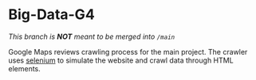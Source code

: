 # Big-Data-G4
*This branch is **NOT** meant to be merged into `/main`*

Google Maps reviews crawling process for the main project. The crawler uses [selenium](https://pypi.org/project/selenium/) to simulate the website and crawl data through HTML elements.